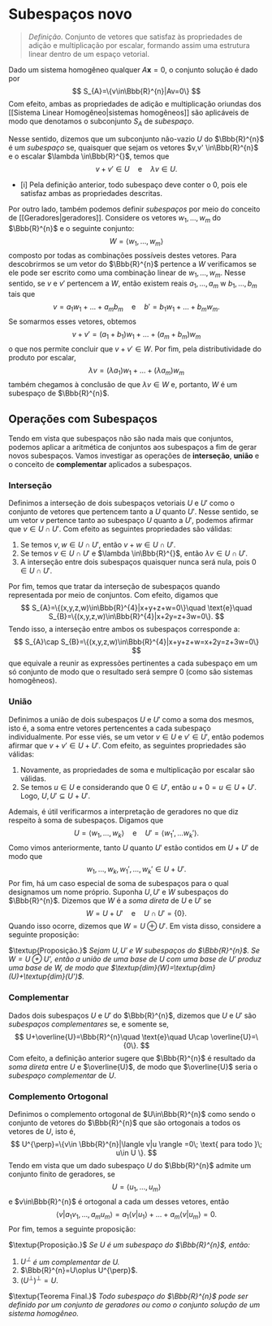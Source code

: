 $\newcommand\mycolv[1]{\begin{bmatrix}#1\end{bmatrix}}$
# Subespaços novo

> $\textit{Definição.}$ Conjunto de vetores que satisfaz às propriedades de adição e multiplicação por escalar, formando assim uma estrutura linear dentro de um espaço vetorial.

Dado um sistema homogêneo qualquer $A\mathbf{x}=0$, o conjunto solução é dado por
$$
S_{A}=\{v\in\Bbb{R}^{n}|Av=0\}
$$
Com efeito, ambas as propriedades de adição e multiplicação oriundas dos [[Sistema Linear Homogêneo|sistemas homogêneos]] são aplicáveis de modo que denotamos o subconjunto $S_{A}$ de *subespaço*.

Nesse sentido, dizemos que um subconjunto não-vazio $U$ do $\Bbb{R}^{n}$ é um *subespaço* se, quaisquer que sejam os vetores $v,v' \in\Bbb{R}^{n}$ e o escalar $\lambda \in\Bbb{R}^{}$, temos que
$$
v+v' \in U\quad \text{e}\quad \lambda v\in U.
$$
- [i] Pela definição anterior, todo subespaço deve conter o 0, pois ele satisfaz ambas as propriedades descritas.

Por outro lado, também podemos definir *subespaços* por meio do conceito de [[Geradores|geradores]]. Considere os vetores $w_{1},\dots,w_{m}$ do $\Bbb{R}^{n}$ e o seguinte conjunto:
$$
W=\langle w_{1},\dots ,w_{m} \rangle
$$
composto por todas as combinações possíveis destes vetores. Para descobrirmos se um vetor do $\Bbb{R}^{n}$ pertence a $W$ verificamos se ele pode ser escrito como uma combinação linear de $w_{1},\dots,w_{m}$. Nesse sentido, se $v$ e $v'$ pertencem a $W$, então existem reais $a_{1},\dots,a_{m}$ w $b_{1},\dots,b_{m}$ tais que
$$
v=a_{1}w_{1}+\dots+a_{m}b_{m}\quad \text{e}\quad b'=b_{1}w_{1}+\dots+b_{m}w_{m}.
$$
Se somarmos esses vetores, obtemos
$$
v+v'=(a_{1}+b_{1})w_{1}+\dots+(a_{m}+b_{m})w_{m}
$$
o que nos permite concluir que $v+v'\in W$. Por fim, pela distributividade do produto por escalar,
$$
\lambda v=(\lambda a_{1})w_{1}+\dots+(\lambda a_{m})w_{m}
$$
também chegamos à conclusão de que $\lambda v\in W$ e, portanto, $W$ é um subespaço de $\Bbb{R}^{n}$.

## Operações com Subespaços

Tendo em vista que subespaços não são nada mais que conjuntos, podemos aplicar a aritmética de conjuntos aos subespaços a fim de gerar novos subespaços. Vamos investigar as operações de **interseção**, **união** e o conceito de **complementar** aplicados a subespaços.

### Interseção

Definimos a interseção de dois subespaços vetoriais $U$ e $U'$ como o conjunto de vetores que pertencem tanto a $U$ quanto $U'$. Nesse sentido, se um vetor $v$ pertence tanto ao subespaço $U$ quanto a $U'$, podemos afirmar que $v\in U\cap U'$. Com efeito as seguintes propriedades são válidas:

1. Se temos $v,w\in U\cap U'$, então $v+w\in U\cap U'$.
2. Se temos $v\in U\cap U'$ e $\lambda \in\Bbb{R}^{}$, então $\lambda v\in U\cap U'$.
3. A interseção entre dois subespaços quaisquer nunca será nula, pois $0\in U\cap U'$.

Por fim, temos que tratar da interseção de subespaços quando representada por meio de conjuntos. Com efeito, digamos que
$$
S_{A}=\{(x,y,z,w)\in\Bbb{R}^{4}|x+y+z+w=0\}\quad \text{e}\quad S_{B}=\{(x,y,z,w)\in\Bbb{R}^{4}|x+2y=z+3w=0\}.
$$
Tendo isso, a interseção entre ambos os subespaços corresponde a:
$$
S_{A}\cap S_{B}=\{(x,y,z,w)\in\Bbb{R}^{4}|x+y+z+w=x+2y=z+3w=0\}
$$
que equivale a reunir as expressões pertinentes a cada subespaço em um só conjunto de modo que o resultado será sempre 0 (como são sistemas homogêneos).

### União

Definimos a união de dois subespaços $U$ e $U'$ como a soma dos mesmos, isto é, a soma entre vetores pertencentes a cada subespaço individualmente. Por esse viés, se um vetor $v\in U$ e $v'\in U'$, então podemos afirmar que $v+v'\in U+U'$. Com efeito, as seguintes propriedades são válidas:

1. Novamente, as propriedades de soma e multiplicação por escalar são válidas.
2. Se temos $u\in U$ e considerando que $0\in U'$, então $u+0=u\in U+U'$. Logo, $U,U'\subseteq U+U'$.

Ademais, é útil verificarmos a interpretação de geradores no que diz respeito à soma de subespaços. Digamos que
$$
U=\langle w_{1},\dots,w_{k} \rangle \quad \text{e}\quad U'=\langle w_{1}',\dots w_{k}' \rangle.
$$
Como vimos anteriormente, tanto $U$ quanto $U'$ estão contidos em $U+U'$ de modo que
$$
w_{1},\dots,w_{k},w_{1}',\dots,w_{k}' \in U+U'.
$$
Por fim, há um caso especial de soma de subespaços para o qual designamos um nome próprio. Suponha $U,U'$ e $W$ subespaços do $\Bbb{R}^{n}$. Dizemos que $W$ é a *soma direta* de $U$ e $U'$ se
$$
W=U+U'\quad \text{e}\quad U\cap U'=\{0\}.
$$
Quando isso ocorre, dizemos que $W=U\oplus U'$. Em vista disso, considere a seguinte proposição:

$\textup{Proposição.}$ *Sejam $U,U'$ e $W$ subespaços do $\Bbb{R}^{n}$. Se $W=U\oplus U'$, então a união de uma base de $U$ com uma base de $U'$ produz uma base de $W$, de modo que $\textup{dim}(W)=\textup{dim}(U)+\textup{dim}(U')$.*

### Complementar

Dados dois subespaços $U$ e $U'$ do $\Bbb{R}^{n}$, dizemos que $U$ e $U'$ são *subespaços complementares* se, e  somente se,
$$
U+\overline{U}=\Bbb{R}^{n}\quad \text{e}\quad U\cap \overline{U}=\{0\}.
$$
Com efeito, a definição anterior sugere que $\Bbb{R}^{n}$ é resultado da *soma direta* entre $U$ e $\overline{U}$, de modo que $\overline{U}$ seria o *subespaço complementar* de $U$.

### Complemento Ortogonal

Definimos o complemento ortogonal de $U\in\Bbb{R}^{n}$ como sendo o conjunto de vetores do $\Bbb{R}^{n}$ que são ortogonais a todos os vetores de $U$, isto é,
$$
U^{\perp}=\{v\in \Bbb{R}^{n}|\langle v|u \rangle =0\; \text{ para todo }\; u\in U  \}.
$$
Tendo em vista que um dado subespaço $U$ do $\Bbb{R}^{n}$ admite um conjunto finito de geradores, se
$$
U=\langle u_{1},\dots,u_{m} \rangle
$$
e $v\in\Bbb{R}^{n}$ é ortogonal a cada um desses vetores, então
$$
\langle v|a_{1}v_{1},\dots,a_{m}u_{m} \rangle =a_{1}\langle v|u_{1} \rangle+\dots+a_{m}\langle v|u_{m} \rangle =0.
$$
Por fim, temos a seguinte proposição:

$\textup{Proposição.}$ *Se $U$ é um subespaço do $\Bbb{R}^{n}$, então:*

1. *$U^{\perp}$ é um complementar de $U$.*
2. $\Bbb{R}^{n}=U\oplus U^{\perp}$.
3. $(U^{\perp})^{\perp}=U$.

$\textup{Teorema Final.}$ *Todo subespaço do $\Bbb{R}^{n}$ pode ser definido por um conjunto de geradores ou como o conjunto solução de um sistema homogêneo.*

